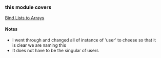 ### this module covers ###
[Bind Lists to Arrays](https://learn.galvanize.com/content/gSchool/angular-curriculum/master/10%20-%20Building%20Apps/12%20-%20Bind%20Lists%20to%20Arrays.md)


#### Notes ####
- I went through and changed all of instance of 'user' to cheese so that it is clear we are naming this
- It does not have to be the singular of users
